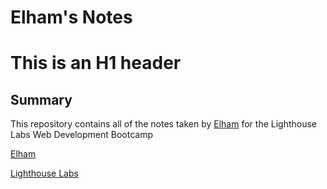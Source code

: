 # Elham's Notes
# This is an H1 header 
## Summary 

This repository contains all of the notes taken by [Elham](https://github.com/ElhamMir)
 for the Lighthouse Labs Web Development Bootcamp


[Elham](https://github.com/ElhamMir)

[Lighthouse Labs ](https://www.lighthouselabs.ca/)
